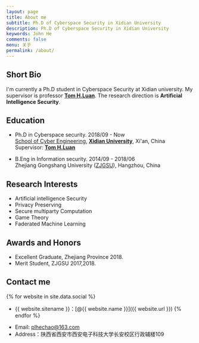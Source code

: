 ```yaml
---
layout: page
title: About me   
subtitle: Ph.D of Cyberspace Security in Xidian University
description: Ph.D of Cyberspace Security in Xidian University
keywords: John He
comments: false
menu: 关于
permalink: /about/
---
```

## Short Bio   
I'm currently a Ph.D student in Cyberspace Security at Xidian university. My supervisor is professor **[Tom H.Luan](http://web.xidian.edu.cn/luanhao/index.html)**. The research direction is **Artificial Intelligence Security**.    

## Education   


* Ph.D in Cyberspace security. 2018/09 - Now    
   [School of Cyber Engineering](http://ce.xidian.edu.cn/index.htm), **[Xidian University](https://www.xidian.edu.cn/)**, Xi'an, China     
   Supervisor: **[Tom H.Luan](http://web.xidian.edu.cn/luanhao/index.html)**

* B.Eng in Information security. 2014/09 - 2018/06    
   Zhejiang Gongshang University ([ZJGSU](http://www.hzic.edu.cn/)), Hangzhou, China

## Research Interests
 - Artificial intelligence Security
 - Privacy Preserving
 - Secure multiparty Computation
 - Game Theory
 - Faderated Machine Learning 

## Awards and Honors  
 - Excellent Graduate, Zhejiang Province 2018.
 - Merit Student, ZJGSU 2017,2018.

## Contact me

{% for website in site.data.social %}
* {{ website.sitename }}：[@{{ website.name }}]({{ website.url }})
{% endfor %}    
 - Email: plhechao@163.com           
 - Address：陕西省西安市西安电子科技大学长安校区行政辅楼109
